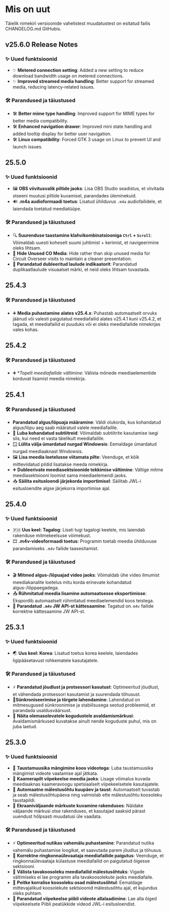 <!-- markdownlint-disable no-duplicate-heading -->

# Mis on uut

Täielik nimekiri versioonide vahelistest muudatustest on esitatud failis CHANGELOG.md GitHubis.

## v25.6.0 Release Notes

### ✨ Uued funktsioonid

- ✨ **Metered connection setting**: Added a new setting to reduce download bandwidth usage on metered connections.
- ✨ **Improved streamed media handling**: Better support for streamed media, reducing latency-related issues.

### 🛠️ Parandused ja täiustused

- 🛠️ **Better mime type handling**: Improved support for MIME types for better media compatibility.
- 🛠️ **Enhanced navigation drawer**: Improved mini state handling and added tooltip display for better user navigation.
- 🛠️ **Linux compatibility**: Forced GTK 3 usage on Linux to prevent UI and launch issues.

## 25.5.0

### ✨ Uued funktsioonid

- 🖼️ **OBS viivitusvalik piltide jaoks**: Lisa OBS Studio seadistus, et viivitada stseeni muutusi piltide kuvamisel, parandades üleminekuid.
- 🔊 **.m4a audioformaadi toetus**: Lisatud ühilduvus `.m4a` audiofailidele, et laiendada toetatud meediatüüpe.

### 🛠️ Parandused ja täiustused

- 🔍 **Suurenduse taastamine klahvikombinatsiooniga `Ctrl` + `Scroll`**: Võimaldab uuesti koheselt suumi juhtimist + kerimist, et navigeerimine oleks lihtsam.
- 👤 **Hide Unused CO Media**: Hide rather than skip unused media for Circuit Overseer visits to maintain a cleaner presentation.
- 🎵 **Parandatud dubleeritud laulude indikaatorit**: Parandatud duplikaatlaulude visuaalset märki, et neid oleks lihtsam tuvastada.

## 25.4.3

### 🛠️ Parandused ja täiustused

- ➕ **Media puhastamine alates v25.4.x**: Puhastab automaatselt orvuks jäänud või valesti paigutatud meediafailid alates v25.4.1 kuni v25.4.2, et tagada, et meediafailid ei puuduks või ei oleks meediafailide nimekirjas vales kohas.

## 25.4.2

### 🛠️ Parandused ja täiustused

- ➕ \*_Topelt meediafailide vältimine_: Välista mõnede meediaelementide korduvat lisamist meedia nimekirja.

## 25.4.1

### 🛠️ Parandused ja täiustused

- **Parandatud algus/lõpuaja määramine**: Väldi olukorda, kus kohandatud algus/lõpu aeg saab määratud valele meediafailile.
- 📝 **Luba kohandatud subtiitreid**: Võimaldab subtiitrite kasutamise isegi siis, kui need ei vasta täielikult meediafailile.
- 🪟 **Lülita välja ümardatud nurgad Windowsis**: Eemaldage ümardatud nurgad meediaaknast Windowsis.
- 🖼 **Lisa meedia loetelusse viitamata pilte**: Veenduge, et kõik mitteviidatud pildid lisatakse meeda nimekirja.
- ➕ **Dubleerivate meediasektsioonide tekkimise vältimine**: Vältige mitme meediasektsiooni loomist sama meediaelemendi jaoks.
- 📥 **Säilita esitusloendi järjekorda importimisel**: Säilitab JWL-i esitusloendite algse järjekorra importimise ajal.

## 25.4.0

### ✨ Uued funktsioonid

- 🇵🇭 **Uus keel: Tagalog**: Lisati tugi tagalogi keelele, mis laiendab rakenduse mitmekeelsuse võimekust.
- 🎞 **.m4v-videoformaadi toetus**: Programm toetab meedia ühilduvuse parandamiseks `.m4v` failide taasesitamist.

### 🛠️ Parandused ja täiustused

- 🎬 **Mitmed algus-/lõpuajad video jaoks**: Võimaldab ühe video ilmumist meediakanalite loetelus mitu korda erinevate kohandatud algus-/lõppaegadega.
- 📤 **Rühmitatud meedia lisamine automaatsesse eksportimisse**: Ekspordib automaatselt rühmitatud meediaelemendid koos teistega.
- 📡 **Parandatud `.m4v` JW API-st kättesaamine**: Tagatud on`.m4v` failide korrektne kättesaamine JW API-st.

## 25.3.1

### ✨ Uued funktsioonid

- 🌏 **Uus keel: Korea**: Lisatud toetus korea keelele, laiendades ligipääsetavust rohkematele kasutajatele.

### 🛠️ Parandused ja täiustused

- ⚡ **Parandatud jõudlust ja protsessori kasutust**: Optimeeritud jõudlust, et vähendada protsessori kasutamist ja suurendada tõhusust.
- 🔄**Sünkroniseerimise ja tõrgete lahendamine**: Lahendatud on mitmesugused sünkroonimise ja stabiilsusega seotud probleemid, et parandada usaldusväärsust.
- 📜 **Näita olemasolevatele kogudustele avaldamismärkusi**: Avaldamismärkused kuvatakse ainult nende koguduste puhul, mis on juba laetud.

## 25.3.0

### ✨ Uued funktsioonid

- 🎵 **Taustamuusika mängimine koos videotega**: Luba taustamuusika mängimist videote vaatamise ajal jätkata.
- 🎥 **Kaamerapilt viipekeelse meedia jaoks**: Lisage võimalus kuvada meediaaknas kaameravoogu spetsiaalselt viipekeelsetele kasutajatele.
- 📅 **Automaatne mälestusõhtu kuupäev ja taust**: Automaatselt tuvastab ja seab mälestusõhtupäeva ning valmistab ette mälestusõhtu koosoleku taustapildi.
- 📜 **Ekraaniväljaande märkuste kuvamine rakenduses**: Näidake väljaande märkusi otse rakenduses, et kasutajad saaksid pärast uuendust hõlpsasti muudatusi üle vaadata.

### 🛠️ Parandused ja täiustused

- ⚡ **Optimeeritud nutikas vahemälu puhastamine**: Parandatud nutika vahemälu puhastamise loogikat, et saavutada parem jõudlus ja tõhusus.
- 📂 **Korrektne ringkonnaülevaataja meediafailide paigutus**: Veenduge, et ringkonnaülevaataja külastuse meediafailid on paigutatud õigesse sektsiooni.
- 📅 **Välista tavakoosoleku meediafailid mälestusõhtuks**: Vigade vältimiseks ei lae programm alla tavakoosolekute jaoks meediafaile.
- 📅 **Peitke korralise koosoleku osad mälestusõhtul**: Eemaldage mittevajalikud koosolekute sektsioonid mälestusõhtu ajal, et kujundus oleks puhtam.
- 📖 **Parandatud viipekeelse piibli videote allalaadimine**: Lae alla õiged viipekeelsete Piibli peatükkide videod JWL-i esitusloendist.
